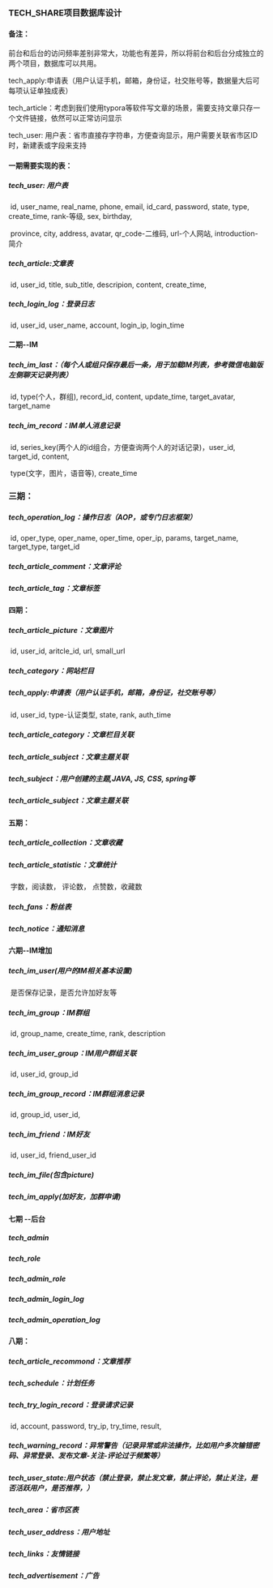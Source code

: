 ### TECH_SHARE项目数据库设计

#### 备注：

前台和后台的访问频率差别非常大，功能也有差异，所以将前台和后台分成独立的两个项目，数据库可以共用。

tech_apply:申请表（用户认证手机，邮箱，身份证，社交账号等，数据量大后可每项认证单独成表）

tech_article：考虑到我们使用typora等软件写文章的场景，需要支持文章只存一个文件链接，依然可以正常访问显示

tech_user: 用户表：省市直接存字符串，方便查询显示，用户需要关联省市区ID时，新建表或字段来支持



#### 一期需要实现的表：

##### tech_user: 用户表

​	id, user_name, real_name, phone, email, id_card, password, state, type, create_time, rank-等级, sex, birthday, 

​	province, city, address, avatar, qr_code-二维码, url-个人网站, introduction-简介

##### tech_article:文章表

​	id, user_id, title, sub_title, descripion, content, create_time,

##### tech_login_log：登录日志

​	id, user_id, user_name, account, login_ip, login_time



#### 二期--IM

##### tech_im_last：（每个人或组只保存最后一条，用于加载IM列表，参考微信电脑版左侧聊天记录列表）

​	id, type(个人，群组), record_id, content, update_time, target_avatar, target_name

##### tech_im_record：IM单人消息记录

​	id, series_key(两个人的id组合，方便查询两个人的对话记录)，user_id, target_id, content, 

​	type(文字，图片，语音等), create_time



### 三期：

##### tech_operation_log：操作日志（AOP，或专门日志框架）

​	id, oper_type, oper_name, oper_time, oper_ip, params, target_name, target_type, target_id

##### tech_article_comment：文章评论

##### tech_article_tag：文章标签



#### 四期：

##### tech_article_picture：文章图片

​	id, user_id, aritcle_id, url, small_url

##### tech_category：网站栏目

##### tech_apply:申请表（用户认证手机，邮箱，身份证，社交账号等）

​	id, user_id, type-认证类型, state, rank, auth_time

##### tech_article_category：文章栏目关联

##### tech_article_subject：文章主题关联

##### tech_subject：用户创建的主题,JAVA, JS, CSS, spring等

##### tech_article_subject：文章主题关联



#### 五期：

##### tech_article_collection：文章收藏

##### tech_article_statistic：文章统计

​	字数，阅读数， 评论数， 点赞数，收藏数

##### tech_fans：粉丝表

##### tech_notice：通知消息



#### 六期--IM增加

##### tech_im_user(用户的IM相关基本设置)

​	是否保存记录，是否允许加好友等

##### tech_im_group：IM群组

​	id, group_name, create_time, rank, description

##### tech_im_user_group：IM用户群组关联

​	id, user_id, group_id

##### tech_im_group_record：IM群组消息记录

​	id, group_id, user_id, 

##### tech_im_friend：IM好友

​	id, user_id, friend_user_id

##### tech_im_file(包含picture)

##### tech_im_apply(加好友，加群申请)



#### 七期 --后台

##### tech_admin

##### tech_role

##### tech_admin_role

##### tech_admin_login_log

##### tech_admin_operation_log



#### 八期：

##### tech_article_recommond：文章推荐

##### tech_schedule：计划任务

##### tech_try_login_record：登录请求记录

​	id, account, password, try_ip, try_time, result,

##### tech_warning_record：异常警告（记录异常或非法操作，比如用户多次输错密码、异常登录、发布文章-关注-评论过于频繁等）

##### tech_user_state:用户状态（禁止登录，禁止发文章，禁止评论，禁止关注，是否活跃用户，是否推荐，）

##### tech_area：省市区表

##### tech_user_address：用户地址

##### tech_links：友情链接

##### tech_advertisement：广告





